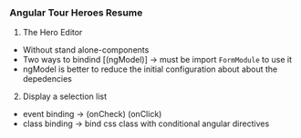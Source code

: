### Angular Tour Heroes Resume
1. The Hero Editor
- Without stand alone-components
- Two ways to bindind [(ngModel)] -> must be import `FormModule` to use it
- ngModel is better to reduce the initial configuration about about the depedencies

2. Display a selection list
- event binding -> (onCheck) (onClick)
- class binding -> bind css class with conditional angular directives
